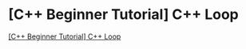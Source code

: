 # [C++ Beginner Tutorial] C++ Loop
[[C++ Beginner Tutorial] C++ Loop](https://aiwithcloud.com/2022/09/19/c_beginner_tutorial_c_loop/)
